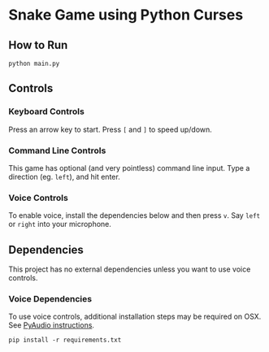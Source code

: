 # Snake Game using Python Curses

## How to Run

```
python main.py
```

## Controls

### Keyboard Controls
Press an arrow key to start. Press `[` and `]` to speed up/down.

### Command Line Controls
This game has optional (and very pointless) command line input. Type a direction (eg. `left`), and hit enter.

### Voice Controls
To enable voice, install the dependencies below and then press `v`. Say `left` or `right` into your microphone.

## Dependencies

This project has no external dependencies unless you want to use voice controls.

### Voice Dependencies

To use voice controls, additional installation steps may be required on OSX. See [PyAudio instructions](https://people.csail.mit.edu/hubert/pyaudio/).

```
pip install -r requirements.txt
```
